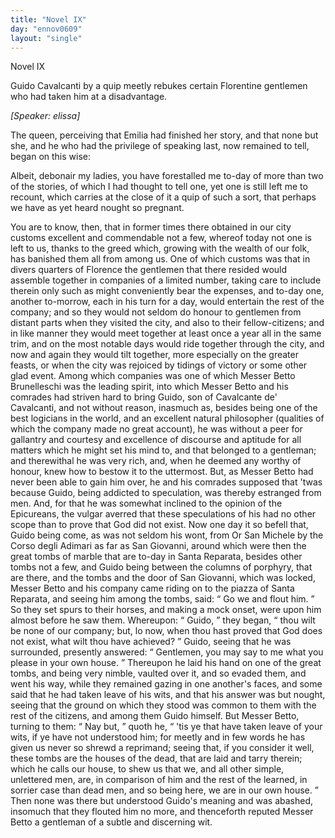 ```yaml
---
title: "Novel IX"
day: "ennov0609"
layout: "single"
---
```

<html>
 <head>
 </head>
 <body>
  <div id="nov0609" type="novella" who="elissa">
   <head>
    Novel IX
   </head>
   <argument>
    <p>
     <milestone id="p06090001"/>
     <!--(i)-->
     Guido Cavalcanti by a quip meetly rebukes certain
	Florentine gentlemen who had taken him at a disadvantage.
     <!--(/i)-->
    </p>
   </argument>
   <p>
    <i>
     [Speaker: elissa]
    </i>
   </p>
   <div3 type="commentary" who="author">
    <p>
     <milestone id="p06090002"/>
     <!--(sc)-->
     The
     <!--(/sc)-->
     queen, perceiving that Emilia had finished
	her story, and that none but she, and he who had the privilege of speaking last, now
	remained to tell, began on this wise:
    </p>
   </div3>
   <div3 type="commentary" who="elissa">
    <p>
     <milestone id="p06090003"/>
     Albeit, debonair my ladies, you have forestalled me to-day of
      more than two of the stories, of which I had thought to tell one, yet one is still left me
      to recount, which carries at the close of it a quip of such a sort, that perhaps we have
      as yet heard nought so pregnant.
    </p>
   </div3>
   <p>
    <milestone id="p06090004"/>
    You are to know, then, that in former times there obtained
in
 our city customs excellent and commendable not a few, whereof today
not one is left to us, thanks to the greed which, growing with
 the wealth
of our folk, has banished them all from among us.
    <milestone id="p06090005"/>
    One
 of which customs was
that in divers quarters of Florence the gentlemen
 that there resided would
assemble together in companies of a
 limited number, taking care to include
therein only such as might
 conveniently bear the expenses, and to-day one,
another to-morrow,
 each in his turn for a day, would entertain the rest of
the company;
 and so they would not seldom do honour to gentlemen from
distant
 parts when they visited the city, and also to their
fellow-citizens;
    <milestone id="p06090006"/>
    and in like manner they would meet together at least once
a year all
 in the same trim, and on the most notable days would ride
together
 through the city, and now and again they would tilt together,
more
 especially on the greater feasts, or when the city was rejoiced by
tidings of victory or some other glad event.
    <milestone id="p06090007"/>
    Among which companies
 was one
of which Messer Betto Brunelleschi was the leading
 spirit, into which
Messer Betto and his comrades had striven hard
    <pb n="96"/>
    to bring Guido,
son of Cavalcante de' Cavalcanti, and not without
 reason,
    <milestone id="p06090008"/>
    inasmuch as,
besides being one of the best logicians in the
 world, and an excellent
natural philosopher (qualities of which the
 company made no great
account), he was without a peer for gallantry
 and courtesy and excellence
of discourse and aptitude for all matters
 which he might set his mind to,
and that belonged to a gentleman;
 and therewithal he was very rich, and,
when he deemed
 any worthy of honour, knew how to bestow it to the
uttermost.
    <milestone id="p06090009"/>
    But, as Messer Betto had never been able to gain him over, he
and his comrades supposed that 'twas because Guido, being addicted
 to
speculation, was thereby estranged from men. And, for that he
 was somewhat
inclined to the opinion of the Epicureans, the vulgar
 averred that these
speculations of his had no other scope than to
 prove that God did not
exist.
    <milestone id="p06090010"/>
    Now one day it so befell that, Guido
 being come, as was not seldom
his wont, from Or San Michele by
 the Corso degli Adimari as far as San
Giovanni, around which were
 then the great tombs of marble that are to-day
in Santa Reparata,
 besides other tombs not a few, and Guido being between
the columns
 of porphyry, that are there, and the tombs and the door of
San
 Giovanni, which was locked, Messer Betto and his company came
 riding
on to the piazza of Santa Reparata, and seeing him among the
 tombs, said:
    <milestone id="p06090011"/>
    <q direct="unspecified">
     Go we and flout him.
    </q>
    So they set spurs to their
 horses, and making
a mock onset, were upon him almost before he
 saw them. Whereupon:
    <q direct="unspecified">
     Guido,
    </q>
    they began,
    <q direct="unspecified">
     thou wilt be
 none of our company; but, lo
now, when thou hast proved that
 God does not exist, what wilt thou have
achieved?
    </q>
    <milestone id="p06090012"/>
    Guido, seeing
 that he was surrounded, presently answered:
    <q direct="unspecified">
     Gentlemen, you
 may say to me what you please in your own house.
    </q>
    Thereupon he
 laid his hand on one of the great tombs, and being very
nimble,
 vaulted over it, and so evaded them, and went his way,
    <milestone id="p06090013"/>
    while they
remained gazing in one another's faces, and some said that he had
 taken
leave of his wits, and that his answer was but nought, seeing
 that the
ground on which they stood was common to them with the
 rest of the
citizens, and among them Guido himself.
    <milestone id="p06090014"/>
    But Messer
 Betto, turning to them:
    <q direct="unspecified">
     Nay but,
    </q>
    quoth he,
    <q direct="unspecified">
     'tis ye that have
 taken leave of your wits,
if ye have not understood him; for meetly
 and in few words he has given us
never so shrewd a reprimand;
 seeing that, if you consider it well, these
tombs are the houses of the
     <pb n="97"/>
     dead, that are laid and tarry
therein; which he calls our house, to
 shew us that we, and all other
simple, unlettered men, are, in comparison
 of him and the rest of the
learned, in sorrier case than dead
 men, and so being here, we are in our
own house.
    </q>
    <milestone id="p06090015"/>
    Then none was
 there but understood Guido's meaning and was
abashed, insomuch
 that they flouted him no more, and thenceforth reputed
Messer Betto
 a gentleman of a subtle and discerning wit.
   </p>
  </div>
 </body>
</html>